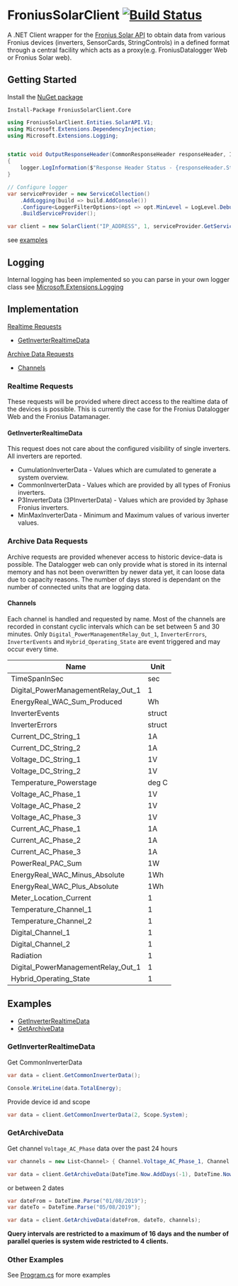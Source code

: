 # FroniusSolarClient [![Build Status](https://travis-ci.org/SeanoNET/FroniusSolarClient.svg?branch=master)](https://travis-ci.org/SeanoNET/FroniusSolarClient)
A .NET Client wrapper for the [Fronius Solar API](https://www.fronius.com/en/photovoltaics/products/all-products/system-monitoring/open-interfaces/fronius-solar-api-json-) to obtain data from various Fronius devices (inverters, SensorCards, StringControls) in a defined format through a central facility which acts as a proxy(e.g. FroniusDatalogger Web or Fronius Solar web).

## Getting Started

Install the [NuGet package](https://www.nuget.org/packages/FroniusSolarClient.Core/)

 `Install-Package FroniusSolarClient.Core`

```csharp
using FroniusSolarClient.Entities.SolarAPI.V1;
using Microsoft.Extensions.DependencyInjection;
using Microsoft.Extensions.Logging;


static void OutputResponseHeader(CommonResponseHeader responseHeader, ILogger logger)
{
    logger.LogInformation($"Response Header Status - {responseHeader.Status.Code} at {responseHeader.Timestamp}");
}

// Configure logger
var serviceProvider = new ServiceCollection()
    .AddLogging(build => build.AddConsole())
    .Configure<LoggerFilterOptions>(opt => opt.MinLevel = LogLevel.Debug)
    .BuildServiceProvider();

var client = new SolarClient("IP_ADDRESS", 1, serviceProvider.GetService<ILogger<SolarClient>>(), OutputResponseHeader);
```

see [examples](#examples)

## Logging

Internal logging has been implemented so you can parse in your own logger class see [Microsoft.Extensions.Logging](https://docs.microsoft.com/en-us/dotnet/api/microsoft.extensions.logging.ilogger?view=aspnetcore-2.2)


## Implementation

[Realtime Requests](#realtime-requests)

- [GetInverterRealtimeData](#GetInverterRealtimeData)

[Archive Data Requests](#Archive-Data-Requests)

- [Channels](#Channels)



### Realtime Requests
These requests will be provided where direct access to the realtime data of the devices is possible. This is currently the case for the Fronius Datalogger Web and the Fronius Datamanager.

#### GetInverterRealtimeData
This request does not care about the configured visibility of single inverters. All inverters are reported.

- CumulationInverterData - Values which are cumulated to generate a system overview. 
- CommonInverterData - Values which are provided by all types of Fronius inverters. 
- P3InverterData (3PInverterData) - Values which are provided by 3phase Fronius inverters. 
- MinMaxInverterData - Minimum and Maximum values of various inverter values. 

### Archive Data Requests
Archive requests are provided whenever access to historic device-data is possible. The Datalogger web can only provide what is stored in its internal memory and has not been overwritten by newer data yet, it can loose data due to capacity reasons. The number of days stored is dependant on the number of connected units that are logging data.

#### Channels
Each channel is handled and requested by name. Most of the channels are recorded in constant cyclic intervals which can be set between 5 and 30 minutes. Only `Digital_PowerManagementRelay_Out_1`, `InverterErrors`, `InverterEvents` and `Hybrid_Operating_State` are event triggered and may occur every time.

|Name|Unit|
|---|---|
|TimeSpanInSec |sec|
|Digital_PowerManagementRelay_Out_1|1|
|EnergyReal_WAC_Sum_Produced|Wh|
|InverterEvents | struct|
|InverterErrors |  struct|
|Current_DC_String_1 |1A |
|Current_DC_String_2 |1A |
|Voltage_DC_String_1 |1V |
|Voltage_DC_String_2 |1V |
|Temperature_Powerstage |deg C |
|Voltage_AC_Phase_1 |1V |
|Voltage_AC_Phase_2 |1V |
|Voltage_AC_Phase_3 | 1V |
|Current_AC_Phase_1 |1A |
|Current_AC_Phase_2 |1A |
|Current_AC_Phase_3 |1A |
|PowerReal_PAC_Sum |1W |
|EnergyReal_WAC_Minus_Absolute |1Wh|
|EnergyReal_WAC_Plus_Absolute |1Wh |
|Meter_Location_Current |1 |
|Temperature_Channel_1 |1|
|Temperature_Channel_2 |1 |
|Digital_Channel_1 |1 |
|Digital_Channel_2 |1 |
|Radiation |1 |
|Digital_PowerManagementRelay_Out_1 |1 |
|Hybrid_Operating_State |1|

## Examples

- [GetInverterRealtimeData](#GetInverterRealtimeData)
- [GetArchiveData](#GetArchiveData)


### GetInverterRealtimeData

Get CommonInverterData

```csharp
var data = client.GetCommonInverterData();

Console.WriteLine(data.TotalEnergy);
```

Provide device id and scope

```csharp
var data = client.GetCommonInverterData(2, Scope.System);
```

### GetArchiveData

Get channel `Voltage_AC_Phase` data over the past 24 hours 

```csharp
var channels = new List<Channel> { Channel.Voltage_AC_Phase_1, Channel.Voltage_AC_Phase_2, Channel.Voltage_AC_Phase_3 };

var data = client.GetArchiveData(DateTime.Now.AddDays(-1), DateTime.Now, channels);
```

or between 2 dates

```csharp
var dateFrom = DateTime.Parse("01/08/2019");
var dateTo = DateTime.Parse("05/08/2019");

var data = client.GetArchiveData(dateFrom, dateTo, channels);
```
**Query intervals are restricted to a maximum of 16 days and the number of parallel queries is system wide restricted to 4 clients.**

### Other Examples

See [Program.cs](FroniusSolarClient.Examples/Program.cs) for more examples

